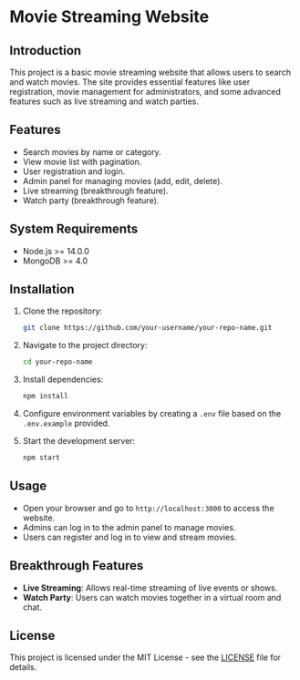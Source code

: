 # Movie Streaming Website

## Introduction

This project is a basic movie streaming website that allows users to search and watch movies. The site provides essential features like user registration, movie management for administrators, and some advanced features such as live streaming and watch parties.

## Features

- Search movies by name or category.
- View movie list with pagination.
- User registration and login.
- Admin panel for managing movies (add, edit, delete).
- Live streaming (breakthrough feature).
- Watch party (breakthrough feature).

## System Requirements

- Node.js >= 14.0.0
- MongoDB >= 4.0

## Installation

1. Clone the repository:
    ```bash
    git clone https://github.com/your-username/your-repo-name.git
    ```

2. Navigate to the project directory:
    ```bash
    cd your-repo-name
    ```

3. Install dependencies:
    ```bash
    npm install
    ```

4. Configure environment variables by creating a `.env` file based on the `.env.example` provided.

5. Start the development server:
    ```bash
    npm start
    ```

## Usage

- Open your browser and go to `http://localhost:3000` to access the website.
- Admins can log in to the admin panel to manage movies.
- Users can register and log in to view and stream movies.

## Breakthrough Features

- **Live Streaming**: Allows real-time streaming of live events or shows.
- **Watch Party**: Users can watch movies together in a virtual room and chat.

## License

This project is licensed under the MIT License - see the [LICENSE](LICENSE) file for details.
